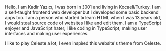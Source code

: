 Hello, I am Kadir Yazıcı, I was born in 2001 and living in
Kocaeli/Turkey. I am a self-taught frontend web developer but I
developed some basic backend apps too. I am a person who started to
learn HTML when I was 13 years old, I would steal source code of
websites I like and edit them. I am a TypeScript enjoyer and JavaScript
hater, I like coding in TypeScript, making user interfaces and making
user experiences.

I like to play Celeste a lot, I even inspired this website's theme from
Celeste.
